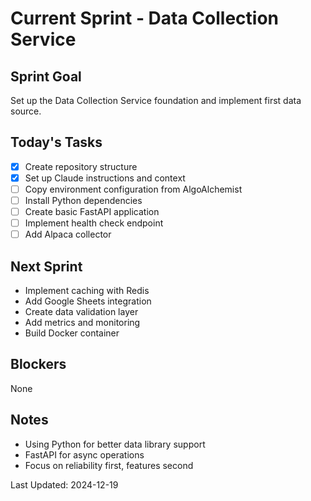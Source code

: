 # Current Sprint - Data Collection Service

## Sprint Goal
Set up the Data Collection Service foundation and implement first data source.

## Today's Tasks
- [x] Create repository structure
- [x] Set up Claude instructions and context
- [ ] Copy environment configuration from AlgoAlchemist
- [ ] Install Python dependencies
- [ ] Create basic FastAPI application
- [ ] Implement health check endpoint
- [ ] Add Alpaca collector

## Next Sprint
- Implement caching with Redis
- Add Google Sheets integration
- Create data validation layer
- Add metrics and monitoring
- Build Docker container

## Blockers
None

## Notes
- Using Python for better data library support
- FastAPI for async operations
- Focus on reliability first, features second

Last Updated: 2024-12-19